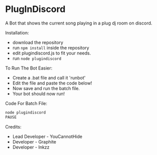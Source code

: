 # PlugInDiscord

A Bot that shows the current song playing in a plug dj room on discord.

Installation:
- download the repository
- run `npm install` inside the repository
- edit plugindiscord.js to fit your needs.
- run `node plugindiscord`

To Run The Bot Easier:
- Create a .bat file and call it 'runbot'
- Edit the file and paste the code below!
- Now save and run the batch file.
- Your bot should now run!

Code For Batch File:
```javascript
node plugindiscord
PAUSE
```
Credits:
- Lead Developer - YouCannotHide
- Developer - Graphite
- Developer - Inkzz

